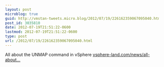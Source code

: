```yaml
---
layout: post
microblog: true
guid: http://vmstan-tweets.micro.blog/2012/07/19/226162359067095040.html
post_id: 3035810
date: 2012-07-19T21:51:22-0600
lastmod: 2012-07-19T21:51:22-0600
type: post
url: /2012/07/19/226162359067095040.html
---
```

All about the UNMAP command in vSphere <a href="http://vsphere-land.com/news/all-about-the-unmap-command-in-vsphere.html">vsphere-land.com/news/all-about…</a>
